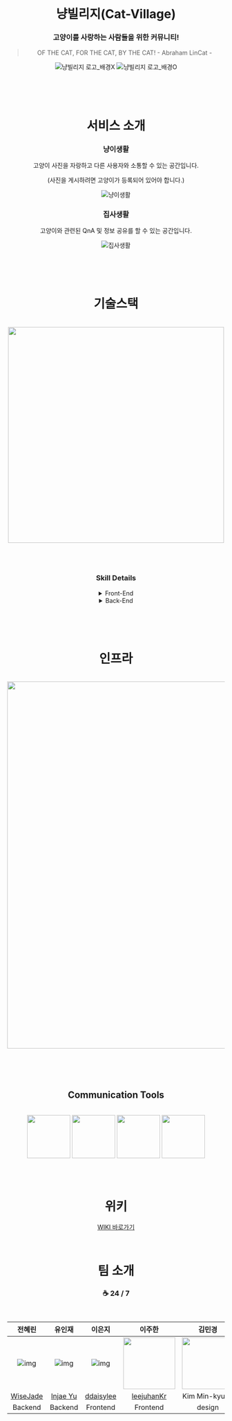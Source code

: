 <div align="center">
<br><br><br>

<h1>냥빌리지(Cat-Village)</h1>

### 고양이를 사랑하는 사람들을 위한 커뮤니티!
> OF THE CAT, FOR THE CAT, BY THE CAT!  - Abraham LinCat -

![냥빌리지 로고_배경X](https://user-images.githubusercontent.com/96106122/194071917-8c1af41f-a774-4042-a3de-d83340fdf864.png)
![냥빌리지 로고_배경O](https://user-images.githubusercontent.com/31715847/208284378-facea902-fc2a-40b2-b5cc-7dbd23c76293.png)

<br /> <br /> <br />

# 서비스 소개

### 냥이생활

고양이 사진을 자랑하고 다른 사용자와 소통할 수 있는 공간입니다.

(사진을 게시하려면 고양이가 등록되어 있어야 합니다.)

![냥이생활](https://user-images.githubusercontent.com/104193237/194764940-424df338-1f22-47a6-8380-4eadb32749ec.gif)

### 집사생활

고양이와 관련된 QnA 및 정보 공유를 할 수 있는 공간입니다.

![집사생활](https://user-images.githubusercontent.com/104193237/194765028-93960aef-a7b3-4d99-a1c7-e63fe607ef7d.gif)

<br /> <br /> <br />

  <h1>기술스택</h1>
  <br>
  <img src="https://user-images.githubusercontent.com/104193237/194202223-537b6cbc-1941-4b5d-9a71-66df0f5f155f.png" height="500">
  
  <br><br>

### Skill Details

<details>
<summary>Front-End</summary>
<br>

react-router-dom

react-hook-form

react-redux

@reduxjs/toolkit

</details>

<details>
<summary>Back-End</summary>
<br>

Java 11

Spring boot 2.7.x

Spring framwork 5.3.x

Spring Security 5.7.x

H2 DB - development side

lombok

mapstruct

OAuth2 : 카카오

Swagger v3

MariaDB 10.6.x

</details>

  <br><br><br>

  <h1>인프라</h1>
  <br>
  <img src="https://user-images.githubusercontent.com/104193237/192691288-d53147ad-45a9-4a43-93eb-70ca073b24f8.png" width="850">

<br><br><br>

## Communication Tools

<br>
<img src="https://user-images.githubusercontent.com/104193237/197602737-9c0ac500-079b-4862-828f-38af66c0e8c5.png" height=100>
<img src="https://user-images.githubusercontent.com/104193237/197602787-5aa1012e-23f1-4ece-bde3-eabff64f5355.png" height=100>

<img src="https://user-images.githubusercontent.com/104193237/197602050-ee033354-c9a9-42f2-9d56-3a95e24d7e81.png" height=100>
<img src="https://user-images.githubusercontent.com/104193237/197603006-4e792953-1653-4ac4-8b7b-865b2e49a27b.png" height=100>

<br /><br />

<h1> 위키 </h1>

[WIKI 바로가기](https://github.com/codestates-seb/seb39_main_059/wiki)

<br />

<h1>팀 소개</h1>

### ☕️ 24 / 7

<br />

| 전혜린 | 유인재 | 이은지 | 이주한 | 김민경 |
|:--------:|:--------:|:--------:|:--------:|:--------:|
| ![img](https://avatars.githubusercontent.com/u/104193237?s=120&v=4) | ![img](https://avatars.githubusercontent.com/u/31715847?s=120&v=4) | ![img](https://avatars.githubusercontent.com/u/88873956?s=120&v=4) | <img src = "https://avatars.githubusercontent.com/u/96106122?" width="120" height="120"> | <img src = "https://user-images.githubusercontent.com/96106122/194065180-b33095e0-7ec2-42cb-a886-c1e49fe957a8.png" width="120" height="120"> |
| [WiseJade](https://github.com/WiseJade) | [Injae Yu](https://github.com/InjaeYu) | [ddaisylee](https://github.com/ddaisylee) | [leejuhanKr](https://github.com/leejuhanKr) | Kim Min-kyung |
| Backend | Backend | Frontend | Frontend | design |

<br /> <br /> <br />

</div>
